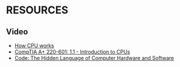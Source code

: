 # RESOURСES

## Video
- [How CPU works](https://www.youtube.com/watch?v=cNN_tTXABUA)
- [CompTIA A+ 220-601: 1.1 - Introduction to CPUs](https://www.youtube.com/watch?v=iaui8sPWEx4)
- [Code: The Hidden Language of Computer Hardware and Software](https://www.amazon.com/Code-Language-Computer-Hardware-Software/dp/0735611319)
